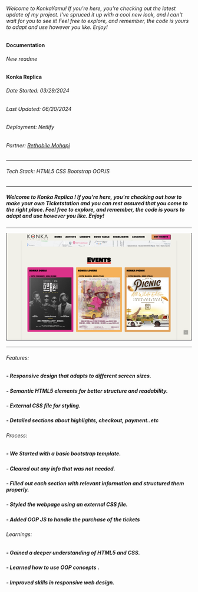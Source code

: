 
###### Welcome to KonkaYamu! If you're here, you're checking out the latest update of my project. I've spruced it up with a cool new look, and I can't wait for you to see it! Feel free to explore, and remember, the code is yours to adapt and use however you like. Enjoy! ######

#### Documentation
###### New readme


#### Konka Replica

###### Date Started: 03/29/2024

###### Last Updated: 06/20/2024

###### Deployment: Netlify

###### Partner: [Rethabile Mohapi](https://github.com/Rethabileenno)
---

###### Tech Stack: HTML5 CSS Bootstrap OOPJS



---

##### Welcome to Konka Replica ! If you're here, you're checking out how to make your own Ticketstation and you can rest assured that you come to the right place. Feel free to explore, and remember, the code is yours to adapt and use however you like. Enjoy!

---



![Project Image](./konk.png)



---



###### Features:

##### - Responsive design that adapts to different screen sizes.

##### - Semantic HTML5 elements for better structure and readability.

##### - External CSS file for styling.

##### - Detailed sections about highlights, checkout, payment..etc



###### Process:

##### - We Started with a basic bootstrap template.

##### - Cleared out any info that was not needed.

##### - Filled out each section with relevant information and structured them properly.

##### - Styled the webpage using an external CSS file.

##### - Added OOP JS to handle the purchase of the tickets



###### Learnings:

##### - Gained a deeper understanding of HTML5 and CSS.

##### - Learned how to use OOP concepts .

##### - Improved skills in responsive web design.
